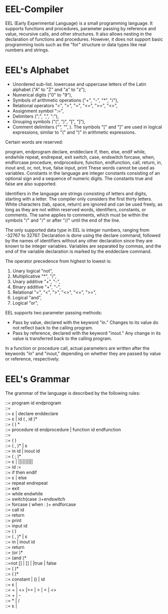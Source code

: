 # EEL-Compiler

EEL (Early Experimental Language) is a small programming language. It supports functions and procedures, parameter passing by reference and value, recursive calls, and other structures. It also allows nesting in the declaration of functions and procedures. However, it does not support basic programming tools such as the "for" structure or data types like real numbers and strings.

# EEL's Alphabet

* Unordered sub-list. lowercase and uppercase letters of the Latin alphabet ("A" to "Z" and "a" to "z"),
* Numerical digits ("0" to "9"),
* Symbols of arithmetic operations ("+", "-", "*", "/"),
* Relational operators "<", ">", "=", "<=", ">=", "<>",
* Assignment symbol ":=",
* Delimiters (";", ",", ":"),
* Grouping symbols ("(", ")", "[", "]"),
* Comment delimiters ("*", "*", \).
The symbols "[" and "]" are used in logical expressions, similar to "(" and ")" in arithmetic expressions.

Certain words are reserved:

program, endprogram
declare, enddeclare
if, then, else, endif
while, endwhile
repeat, endrepeat, exit
switch, case, endswitch
forcase, when, endforcase
procedure, endprocedure, function, endfunction, call, return, in, inout
and, or, not, true, false
input, print
These words cannot be used as variables. Constants in the language are integer constants consisting of an optional sign and a sequence of numeric digits. The constants true and false are also supported.

Identifiers in the language are strings consisting of letters and digits, starting with a letter. The compiler only considers the first thirty letters. White characters (tab, space, return) are ignored and can be used freely, as long as they are not within reserved words, identifiers, constants, or comments. The same applies to comments, which must be within the symbols "/" and "/" or after "//" until the end of the line.

The only supported data type in EEL is integer numbers, ranging from -32767 to 32767. Declaration is done using the declare command, followed by the names of identifiers without any other declaration since they are known to be integer variables. Variables are separated by commas, and the end of the variable declaration is marked by the enddeclare command.

The operator precedence from highest to lowest is:

1. Unary logical "not", <br />
2. Multiplicative "*", "/", <br />
3. Unary additive "+", "-", <br />
4. Binary additive "+", "-", <br />
5. Relational "=", "<", ">", "<>", "<=", ">=", <br />
6. Logical "and", <br />
7. Logical "or", <br />

EEL supports two parameter passing methods:

* Pass by value, declared with the keyword "in." Changes to its value do not reflect back to the calling program.
* Pass by reference, declared with the keyword "inout." Any change in its value is transferred back to the calling program.

In a function or procedure call, actual parameters are written after the keywords "in" and "inout," depending on whether they are passed by value or reference, respectively.

# EEL's Grammar

The grammar of the language is described by the following rules:

 <program>	 ::= program id<block> endprogram <br />
 <block>		::=<declarations><subprograms><statements> <br />
 <declarations>	::= ε | declare<varlist> enddeclare <br />
 <varlist>	::= ε | id ( , id )* <br />
 <subprograms>	::= (<procorfunc> ) * <br />
 <procorfunc>	::= procedure id<procorfuncbody> endprocedure | function id <procorfuncbody>endfunction <br />
 <procorfuncbody>	::=<formalpars><block> <br />
 <formalpars>	::= ( <formalparlist>) <br />
 <formalparlist>	::= <formalparitem>( ,<formalparitem> )* | ε <br />
 <formalparitem>	::= in id | inout id <br />
 <statements>	::= <statement>( ;<statement> )* <br />
 <statement>	::= ε | <assignment-stat>|<if-stat>|<while-stat>|<repeat-stat>|<exit-stat>|<switch-stat>|<forcase-stat>|<call-stat>|<return-stat>|<input-stat>|<print-stat> <br />
 <assignment-stat>	::= id := <expression> <br />
 <if-stat>	::= if<condition> then<statements><elsepart> endif <br />
<elsepart>	::= ε | else<statements> <br />
<repeat-stat>	::= repeat <statements>endrepeat <br />
<exit-stat>	::= exit <br />
<while-stat>	::= while <condition><statements>endwhile <br />
<switch-stat>	::= switch<expression>(case <expression>:<statements>)+endswitch <br />
<forcase-stat>	::= forcase ( when <condition>: <statements>)+ endforcase <br />
<call-stat>	::= call id <actualpars> <br />
<return-stat>	::= return <expression> <br />
<print-stat>	::= print <expression> <br />
<input-statt> 	::= input id <br />
<actualpars>	::= ( <actualparlist>) <br />
<actualparlis>	::= <actualparitem> ( , <actualparitem> )* | ε <br />
<actualparitemm> 	::= in <expression> | inout id <br />
<return-statt> 	::= return<expression> <br />
<condition>	::= <boolterm>(or <boolterm>)* <br />
<boolterm> 	::= <boolfactor> (and <boolfactor>)* <br />
<boolfactorr> 	::=not [<conditionn>] | [<conditionn>] | <expressionn> <relational-oper> <expression> |true | false <br />
<expression>	::= <optional-sign> <term> ( <add-operr> <term>)* <br />
<term> 		::= <factor> (<mul-oper> <factor>)* <br />
<factor>	::= constant | (<expression>) | id <idtail> <br />
<idtail>		 ::= ε | <actualpars> <br />
<relational-oper>	 ::= = | <= |>= | > | < | <> <br />
<add-oper> 	::= + | - <br />
<mul-oper> 	::= * | / <br />
<optional-sign> 	::= ε | <add-oper> <br />

